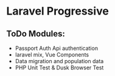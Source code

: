 # Laravel Progressive

## ToDo Modules:
- Passport Auth Api authentication
- laravel mix, Vue Components
- Data migration and population data
- PHP Unit Test & Dusk Browser Test
